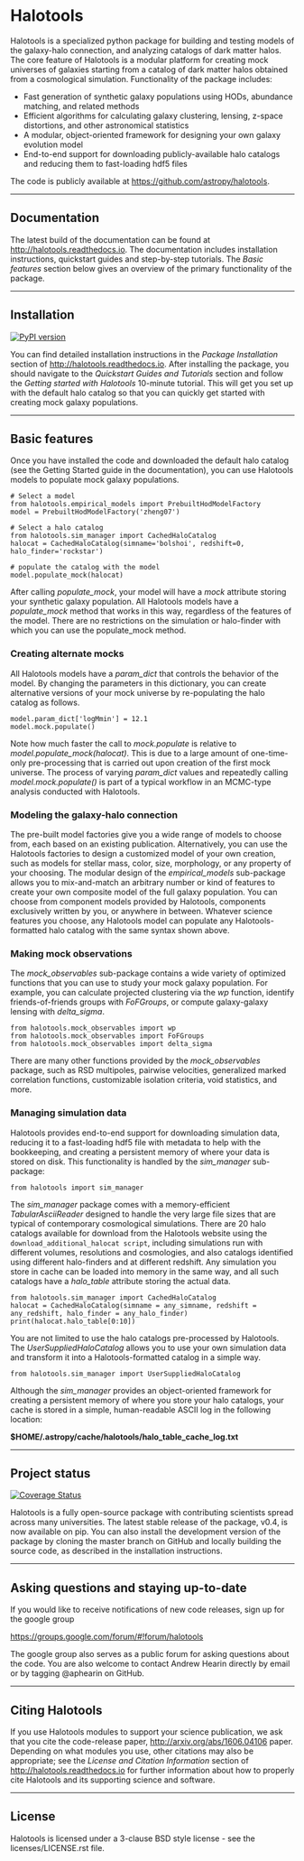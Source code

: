 # Halotools

Halotools is a specialized python package for building and testing models of the galaxy-halo connection, and analyzing catalogs of dark matter halos.
The core feature of Halotools is a modular platform for creating mock universes of galaxies starting from a catalog of dark matter halos obtained from a cosmological simulation. Functionality of the package includes:

* Fast generation of synthetic galaxy populations using HODs, abundance matching, and related methods
* Efficient algorithms for calculating galaxy clustering, lensing, z-space distortions, and other astronomical statistics
* A modular, object-oriented framework for designing your own galaxy evolution model
* End-to-end support for downloading publicly-available halo catalogs and reducing them to fast-loading hdf5 files

The code is publicly available at https://github.com/astropy/halotools.

---

## Documentation

The latest build of the documentation can be found at http://halotools.readthedocs.io. The documentation includes installation instructions, quickstart guides and step-by-step tutorials. The *Basic features* section below gives an overview of the primary functionality of the package.

---

## Installation

[![PyPI version](https://badge.fury.io/py/halotools.svg)](https://badge.fury.io/py/halotools)

You can find detailed installation instructions
in the *Package Installation* section of http://halotools.readthedocs.io. After installing the package, you should navigate to the *Quickstart Guides and Tutorials* section and follow the *Getting started with Halotools* 10-minute tutorial. This will get you set up with the default halo catalog so that you can quickly get started with creating mock galaxy populations.

---


## Basic features

Once you have installed the code and downloaded the default halo catalog (see the Getting Started guide in the documentation), you can use Halotools models to populate mock galaxy populations.

```
# Select a model
from halotools.empirical_models import PrebuiltHodModelFactory
model = PrebuiltHodModelFactory('zheng07')

# Select a halo catalog
from halotools.sim_manager import CachedHaloCatalog
halocat = CachedHaloCatalog(simname='bolshoi', redshift=0, halo_finder='rockstar')

# populate the catalog with the model
model.populate_mock(halocat)
```
After calling *populate_mock*, your model will have a *mock* attribute storing your synthetic galaxy population. All Halotools models have a *populate_mock* method that works in this way, regardless of the features of the model. There are no restrictions on the simulation or halo-finder with which you can use the populate_mock method.

### Creating alternate mocks

All Halotools models have a *param_dict* that controls the behavior of the model. By changing the parameters in this dictionary, you can create alternative versions of your mock universe by re-populating the halo catalog as follows.

```
model.param_dict['logMmin'] = 12.1
model.mock.populate()
```
Note how much faster the call to *mock.populate* is relative to *model.populate_mock(halocat)*. This is due to a large amount of one-time-only pre-processing that is carried out upon creation of the first mock universe. The process of varying *param_dict* values and repeatedly calling *model.mock.populate()* is part of a typical workflow in an MCMC-type analysis conducted with Halotools.


### Modeling the galaxy-halo connection

The pre-built model factories give you a wide range of models to choose from, each based on an existing publication. Alternatively, you can use the Halotools factories to design a customized model of your own creation, such as models for stellar mass, color, size, morphology, or any property of your choosing. The modular design of the *empirical_models* sub-package allows you to mix-and-match an arbitrary number or kind of features to create your own composite model of the full galaxy population. You can choose from component models provided by Halotools, components exclusively written by you, or anywhere in between. Whatever science features you choose, any Halotools model can populate any Halotools-formatted halo catalog with the same syntax shown above.

### Making mock observations

The *mock_observables* sub-package contains a wide variety of optimized functions that you can use to study your mock galaxy population. For example, you can calculate projected clustering via the *wp* function, identify friends-of-friends groups with *FoFGroups*, or compute galaxy-galaxy lensing with *delta_sigma*.

```
from halotools.mock_observables import wp
from halotools.mock_observables import FoFGroups
from halotools.mock_observables import delta_sigma
```

There are many other functions provided by the *mock_observables* package, such as RSD multipoles, pairwise velocities, generalized marked correlation functions, customizable isolation criteria, void statistics, and more.

### Managing simulation data

Halotools provides end-to-end support for downloading simulation data, reducing it to a fast-loading hdf5 file with metadata to help with the bookkeeping, and creating a persistent memory of where your data is stored on disk. This functionality is handled by the *sim_manager* sub-package:

```
from halotools import sim_manager
```

The *sim_manager* package comes with a memory-efficient *TabularAsciiReader* designed to handle the very large file sizes that are typical of contemporary cosmological simulations. There are 20 halo catalogs available for download from the Halotools website using the `download_additional_halocat script`, including simulations run with different volumes, resolutions and cosmologies, and also catalogs identified using different halo-finders and at different redshift. Any simulation you store in cache can be loaded into memory in the same way, and all such catalogs have a *halo_table* attribute storing the actual data.

```
from halotools.sim_manager import CachedHaloCatalog
halocat = CachedHaloCatalog(simname = any_simname, redshift = any_redshift, halo_finder = any_halo_finder)
print(halocat.halo_table[0:10])
```

You are not limited to use the halo catalogs pre-processed by Halotools. The *UserSuppliedHaloCatalog* allows you to use your own simulation data and transform it into a Halotools-formatted catalog in a simple way.

```
from halotools.sim_manager import UserSuppliedHaloCatalog
```
Although the *sim_manager* provides an object-oriented framework for creating a persistent memory of where you store your halo catalogs, your cache is stored in a simple, human-readable ASCII log in the following location:

**$HOME/.astropy/cache/halotools/halo_table_cache_log.txt**

---

## Project status

[![Coverage Status](https://coveralls.io/repos/astropy/halotools/badge.svg?branch=master&service=github)](https://coveralls.io/github/astropy/halotools?branch=master)

Halotools is a fully open-source package with contributing scientists spread across many universities. The latest stable release of the package, v0.4, is now available on pip. You can also install the development version of the package by cloning the master branch on GitHub and locally building the source code, as described in the installation instructions.

---

## Asking questions and staying up-to-date

If you would like to receive notifications of new code releases, sign up for the google group

https://groups.google.com/forum/#!forum/halotools

The google group also serves as a public forum for asking questions about the code. You are also welcome to contact Andrew Hearin directly by email or by tagging @aphearin on GitHub.

---

## Citing Halotools

If you use Halotools modules to support your science publication, we ask that you cite the code-release paper, http://arxiv.org/abs/1606.04106 paper. Depending on what modules you use, other citations may also be appropriate; see the *License and Citation Information* section of http://halotools.readthedocs.io for further information about how to properly cite Halotools and its supporting science and software.


---

## License

Halotools is licensed under a 3-clause BSD style license - see the licenses/LICENSE.rst file.

